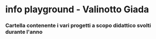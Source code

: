 # info playground - Valinotto Giada
### Cartella contenente i vari progetti a scopo didattico svolti durante l'anno